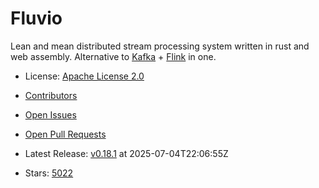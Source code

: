 # Fluvio

Lean and mean distributed stream processing system written in rust and web assembly. Alternative to [Kafka](https://github.com/apache/kafka) + [Flink](https://github.com/apache/flink) in one.
- License: [Apache License 2.0](https://spdx.org/licenses/Apache-2.0.html)

- [Contributors](https://github.com/infinyon/fluvio/graphs/contributors)
- [Open Issues](https://github.com/infinyon/fluvio/issues?q=sort%3Aupdated-desc+is%3Aissue+is%3Aopen)
- [Open Pull Requests](https://github.com/infinyon/fluvio/pulls?q=sort%3Aupdated-desc+is%3Apr+is%3Aopen)
- Latest Release: [v0.18.1](https://github.com/infinyon/fluvio/releases/tag/v0.18.1) at 2025-07-04T22:06:55Z

- Stars: [5022](https://github.com/infinyon/fluvio/stargazers)

